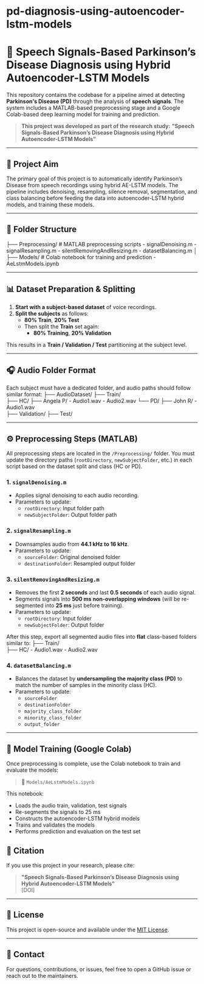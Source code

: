 # pd-diagnosis-using-autoencoder-lstm-models
# 🧠 Speech Signals-Based Parkinson’s Disease Diagnosis using Hybrid Autoencoder-LSTM Models

This repository contains the codebase for a pipeline aimed at detecting **Parkinson's Disease (PD)** through the analysis of **speech signals**. The system includes a MATLAB-based preprocessing stage and a Google Colab-based deep learning model for training and prediction.

> **This project was developed as part of the research study:**
> **"Speech Signals-Based Parkinson’s Disease Diagnosis using Hybrid Autoencoder-LSTM Models"**

---

## 🎯 Project Aim

The primary goal of this project is to automatically identify Parkinson’s Disease from speech recordings using hybrid AE-LSTM models. The pipeline includes denoising, resampling, silence removal, segmentation, and class balancing before feeding the data into autoencoder-LSTM hybrid models, and training these models.

---

## 📁 Folder Structure

├── Preprocessing/ # MATLAB preprocessing scripts 
    - signalDenoising.m 
    - signalResampling.m
    - silentRemovingAndResizing.m 
    - datasetBalancing.m │ 
├── Models/ # Colab notebook for training and prediction
    - AeLstmModels.ipynb 


---

## 📊 Dataset Preparation & Splitting

1. **Start with a subject-based dataset** of voice recordings.
2. **Split the subjects** as follows:
   - **80% Train**, **20% Test**
   - Then split the **Train** set again:
     - **80% Training**, **20% Validation**

This results in a **Train / Validation / Test** partitioning at the subject level.

---

## 🎧 Audio Folder Format

Each subject must have a dedicated folder, and audio paths should follow similar format:
├── AudioDataset/ 
    ├── Train/  
        ├── HC/ 
            ├── Angela P/ 
                - Audio1.wav
                - Audio2.wav 
        └── PD/ 
            ├── John R/ 
                - Audio1.wav  
    ├── Validation/ 
    ├── Test/

---

## ⚙️ Preprocessing Steps (MATLAB)

All preprocessing steps are located in the `/Preprocessing/` folder. You must update the directory paths (`rootDirectory`, `newSubjectFolder`, etc.) in each script based on the dataset split and class (HC or PD).

### 1. `signalDenoising.m`
- Applies signal denoising to each audio recording.
- Parameters to update:
  - `rootDirectory`: Input folder path
  - `newSubjectFolder`: Output folder path

### 2. `signalResampling.m`
- Downsamples audio from **44.1 kHz to 16 kHz**.
- Parameters to update:
  - `sourceFolder`: Original denoised folder
  - `destinationFolder`: Resampled output folder

### 3. `silentRemovingAndResizing.m`
- Removes the first **2 seconds** and last **0.5 seconds** of each audio signal.
- Segments signals into **500 ms non-overlapping windows** (will be re-segmented into **25 ms** just before training).
- Parameters to update:
  - `rootDirectory`: Input folder
  - `newSubjectFolder`: Output folder

After this step, export all segmented audio files into **flat** class-based folders similar to:
├── Train/  
    ├── HC/ 
        - Audio1.wav
        - Audio2.wav 


### 4. `datasetBalancing.m`
- Balances the dataset by **undersampling the majority class (PD)** to match the number of samples in the minority class (HC).
- Parameters to update:
  - `sourceFolder`
  - `destinationFolder`
  - `majority_class_folder`
  - `minority_class_folder`
  - `output_folder`

---

## 🧠 Model Training (Google Colab)

Once preprocessing is complete, use the Colab notebook to train and evaluate the models:

> 📘 `Models/AeLstmModels.ipynb`

This notebook:
- Loads the audio train, validation, test signals
- Re-segments the signals to 25 ms
- Constructs the autoencoder-LSTM hybrid models
- Trains and validates the models
- Performs prediction and evaluation on the test set

## 📄 Citation

If you use this project in your research, please cite:

> **"Speech Signals-Based Parkinson’s Disease Diagnosis using Hybrid Autoencoder-LSTM Models"**  
> [DOI]

---

## 📜 License

This project is open-source and available under the [MIT License](LICENSE).

---

## 💬 Contact

For questions, contributions, or issues, feel free to open a GitHub issue or reach out to the maintainers.


